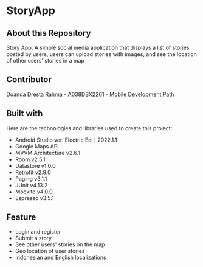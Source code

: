# StoryApp

## About this Repository
Story App, A simple social media application that displays a list of stories posted by users, users can upload stories with images, and see the location of other users' stories in a map

## Contributor
[Doanda Dresta Rahma - A038DSX2261 - Mobile Development Path](https://github.com/doandadr)

## Built with
Here are the technologies and libraries used to create this project:
- Android Studio ver. Electric Eel | 2022.1.1
- Google Maps API
- MVVM Architecture v2.6.1
- Room v2.5.1
- Datastore v1.0.0
- Retrofit v2.9.0
- Paging v3.1.1
- JUnit v4.13.2
- Mockito v4.0.0
- Espresso v3.5.1

## Feature
- Login and register
- Submit a story
- See other users' stories on the map
- Geo location of user stories
- Indonesian and English localizations
